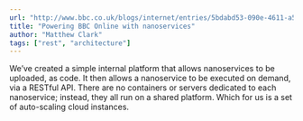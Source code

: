 ```yaml
---
url: "http://www.bbc.co.uk/blogs/internet/entries/5bdabd53-090e-4611-a5d5-4faea05aeb35"
title: "Powering BBC Online with nanoservices"
author: "Matthew Clark"
tags: ["rest", "architecture"]
---
```


We’ve created a simple internal platform that allows nanoservices to be uploaded, as code. It then allows a nanoservice to be executed on demand, via a RESTful API. There are no containers or servers dedicated to each nanoservice; instead, they all run on a shared platform. Which for us is a set of auto-scaling cloud instances.
